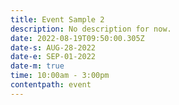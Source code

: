 ```yaml
---
title: Event Sample 2
description: No description for now.
date: 2022-08-19T09:50:00.305Z
date-s: AUG-28-2022
date-e: SEP-01-2022
date-m: true
time: 10:00am - 3:00pm
contentpath: event
---
```

